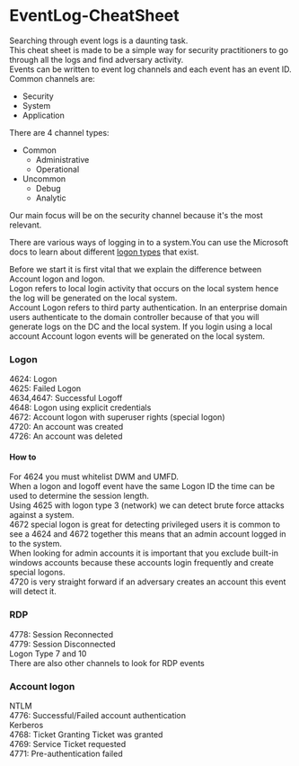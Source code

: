 # EventLog-CheatSheet
Searching through event logs is a daunting task.  
This cheat sheet is made to be a simple way for security practitioners to go through all the logs and find adversary activity.  
Events can be written to event log channels and each event has an event ID.   
Common channels are:  
* Security
* System
* Application  

There are 4 channel types:  
* Common
	- Administrative 
	- Operational
* Uncommon
	- Debug
	- Analytic



Our main focus will be on the security channel because it's the most relevant.  
  
There are various ways of logging in to a system.You can use the Microsoft docs to learn about different [logon types](https://docs.microsoft.com/en-us/windows-server/identity/securing-privileged-access/reference-tools-logon-types) that exist. 
  
Before we start it is first vital that we explain the difference between Account logon and logon.  
Logon refers to local login activity that occurs on the local system hence the log will be generated on the local system.  
Account Logon refers to third party authentication. In an enterprise domain users authenticate to the domain controller because of that you will generate logs on the DC and the local system. If you login using a local account Account logon events will be generated on the local system.  

### Logon
4624: Logon  
4625: Failed Logon  
4634,4647: Successful Logoff  
4648: Logon using explicit credentials   
4672: Account logon with superuser rights (special logon)  
4720: An account was created   
4726: An account was deleted  

#### How to  
For 4624 you must whitelist DWM and UMFD.  
When a logon and logoff event have the same Logon ID the time can be used to determine the session length.  
Using 4625 with logon type 3 (network) we can detect brute force attacks against a system.  
4672 special logon is great for detecting privileged users it is common to see a 4624 and 4672 together this means that an admin account logged in to the system.  
When looking for admin accounts it is important that you exclude built-in windows accounts because these accounts login frequently and create special logons.  
4720 is very straight forward if an adversary creates an account this event will detect it.  


### RDP
4778: Session Reconnected  
4779: Session Disconnected  
Logon Type 7 and 10  
There are also other channels to look for RDP events  




### Account logon
NTLM  
4776: Successful/Failed account authentication  
Kerberos  
4768: Ticket Granting Ticket was granted   
4769: Service Ticket requested   
4771: Pre-authentication failed   










